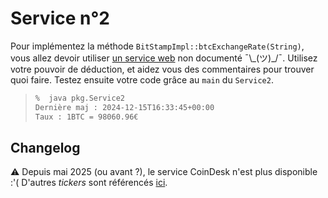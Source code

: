 # Service n°2
Pour implémentez la méthode `BitStampImpl::btcExchangeRate(String)`, vous allez devoir utiliser
[un service web](https://www.bitstamp.net/api/v2/ticker/) non documenté <span style="white-space:nowrap">¯\\\_(ツ)\_/¯</span>.
Utilisez votre pouvoir de déduction, et aidez vous des commentaires pour trouver quoi faire.
Testez ensuite votre code grâce au `main` du `Service2`.

> ```bash
> %  java pkg.Service2
> Dernière maj : 2024-12-15T16:33:45+00:00
> Taux : 1BTC = 98060.96€
> ```

## Changelog

⚠️ Depuis mai 2025 (ou avant ?), le service CoinDesk n'est plus disponible :'( D'autres _tickers_ sont référencés
[ici](https://github.com/sebaslogen/bitcoin-price-ticker/blob/master/data/data-providers.json).
